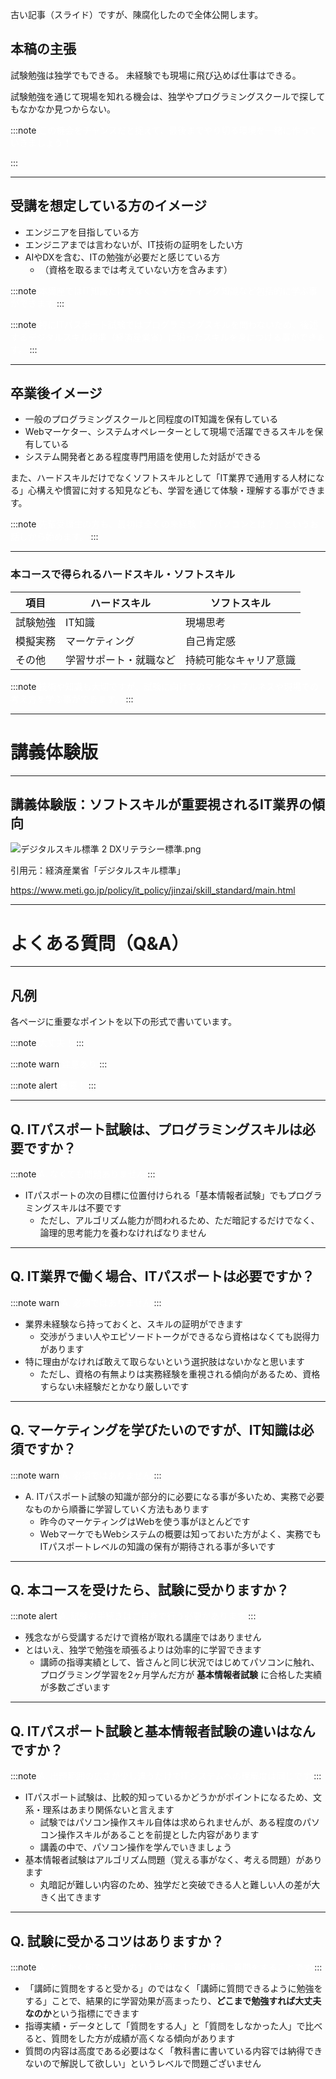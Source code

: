 古い記事（スライド）ですが、陳腐化したので全体公開します。

## 本稿の主張
試験勉強は独学でもできる。
未経験でも現場に飛び込めば仕事はできる。

試験勉強を通じて現場を知れる機会は、独学やプログラミングスクールで探してもなかなか見つからない。

:::note
<font color="white">この機会をチャンスだと捉えて、最後までやり切る環境を一緒に作っていきましょう！</font>

:::

---

## 受講を想定している方のイメージ
- エンジニアを目指している方
- エンジニアまでは言わないが、IT技術の証明をしたい方
- AIやDXを含む、ITの勉強が必要だと感じている方
  - （資格を取るまでは考えていない方を含みます）

:::note
<font color="white">本講座ではIT知識だけでなく、マーケティング知識など包括的に学ぶ事ができます</font>
:::

:::note
<font color="white">特にITパスポート試験ではプログラミングスキルを問わないため、後述するデジタルスキル標準（経済産業省）に沿ったスキルを身につける事ができます。</font>
:::

---

## 卒業後イメージ
- 一般のプログラミングスクールと同程度のIT知識を保有している
- Webマーケター、システムオペレーターとして現場で活躍できるスキルを保有している
- システム開発者とある程度専門用語を使用した対話ができる

また、ハードスキルだけでなくソフトスキルとして「IT業界で通用する人材になる」心構えや慣習に対する知見なども、学習を通じて体験・理解する事ができます。

:::note
<font color="white">先輩受講生の方も、最初は全くの未経験！「パソコンとは？」というお話しから始めます。</font>
:::

---

### 本コースで得られるハードスキル・ソフトスキル
| 項目 | ハードスキル | ソフトスキル |
| --- | --- | --- |
| 試験勉強 | IT知識 | 現場思考 |
| 模擬実務 | マーケティング | 自己肯定感 |
| その他 | 学習サポート・就職など | 持続可能なキャリア意識 |

:::note
<font color="white">技術や知識も大切ですが、試験に向けてのマインドフルネスや現場での考え方を学ぶ事ができます。</font>
:::

---

# 講義体験版

---

## 講義体験版：ソフトスキルが重要視されるIT業界の傾向
![デジタルスキル標準 2 DXリテラシー標準.png](https://qiita-image-store.s3.ap-northeast-1.amazonaws.com/0/122800/71aae266-d37f-b180-887f-a4b1962c3bb7.png)

引用元：経済産業省「デジタルスキル標準」

https://www.meti.go.jp/policy/it_policy/jinzai/skill_standard/main.html

---

# よくある質問（Q&A）

---

## 凡例
各ページに重要なポイントを以下の形式で書いています。

:::note
<font color="white">大丈夫！</font>
:::

:::note warn
<font color="white">注意あり</font>
:::

:::note alert
<font color="white">重要！</font>
:::

---

## Q. ITパスポート試験は、プログラミングスキルは必要ですか？
:::note
<font color="white">A. なくても問題ありません</font>
:::

- ITパスポートの次の目標に位置付けられる「基本情報者試験」でもプログラミングスキルは不要です
  - ただし、アルゴリズム能力が問われるため、ただ暗記するだけでなく、論理的思考能力を養わなければなりません

---

## Q. IT業界で働く場合、ITパスポートは必要ですか？
:::note warn
<font color="white">A. 必須ではありません</font>
:::

- 業界未経験なら持っておくと、スキルの証明ができます
  - 交渉がうまい人やエピソードトークができるなら資格はなくても説得力があります
- 特に理由がなければ敢えて取らないという選択肢はないかなと思います
  - ただし、資格の有無よりは実務経験を重視される傾向があるため、資格すらない未経験だとかなり厳しいです

---

## Q. マーケティングを学びたいのですが、IT知識は必須ですか？
:::note warn
<font color="white">A. 必須ではありません</font>
:::

- A. ITパスポート試験の知識が部分的に必要になる事が多いため、実務で必要なものから順番に学習していく方法もあります
  - 昨今のマーケティングはWebを使う事がほとんどです
  - WebマーケでもWebシステムの概要は知っておいた方がよく、実務でもITパスポートレベルの知識の保有が期待される事が多いです

---

## Q. 本コースを受けたら、試験に受かりますか？
:::note alert
<font color="white">A. 試験の手続きはご自身で行う必要があります</font>
:::

- 残念ながら受講するだけで資格が取れる講座ではありません
- とはいえ、独学で勉強を頑張るよりは効率的に学習できます
  - 講師の指導実績として、皆さんと同じ状況ではじめてパソコンに触れ、プログラミング学習を2ヶ月学んだ方が **基本情報者試験** に合格した実績が多数ございます

---

## Q. ITパスポート試験と基本情報者試験の違いはなんですか？
:::note
<font color="white">A. 出題範囲の広さが少し違うだけでITシステムへの理解度は同じです</font>
:::

- ITパスポート試験は、比較的知っているかどうかがポイントになるため、文系・理系はあまり関係ないと言えます
  - 試験ではパソコン操作スキル自体は求められませんが、ある程度のパソコン操作スキルがあることを前提とした内容があります
  - 講義の中で、パソコン操作を学んでいきましょう
- 基本情報者試験はアルゴリズム問題（覚える事がなく、考える問題）があります
  - 丸暗記が難しい内容のため、独学だと突破できる人と難しい人の差が大きく出てきます

---

## Q. 試験に受かるコツはありますか？
:::note
<font color="white">A. とにかく何でもいいので１時間に１回は講師に質問をすることです</font>
:::

- 「講師に質問をすると受かる」のではなく「講師に質問できるように勉強をする」ことで、結果的に学習効果が高まったり、**どこまで勉強すれば大丈夫なのか**という指標にできます
- 指導実績・データとして「質問をする人」と「質問をしなかった人」で比べると、質問をした方が成績が高くなる傾向があります
- 質問の内容は高度である必要はなく「教科書に書いている内容では納得できないので解説して欲しい」というレベルで問題ございません

